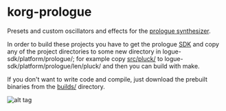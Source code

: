 # korg-prologue
Presets and custom oscillators and effects for the [prologue synthesizer](https://www.korg.com/products/synthesizers/prologue).

In order to build these projects you have to get the prologue [SDK](https://github.com/korginc/logue-sdk) and copy any of the project directories to some new directory in logue-sdk/platform/prologue/; for example copy [src/pluck/](src/pluck) to logue-sdk/platform/prologue/len/pluck/ and then you can build with make.

If you don't want to write code and compile, just download the prebuilt binaries from the [builds/](builds/) directory.

![alt tag](https://cdn.korg.com/uk/products/upload/db067f56d2744c7f8fc71a0b77c8cb0e_pc.png)
